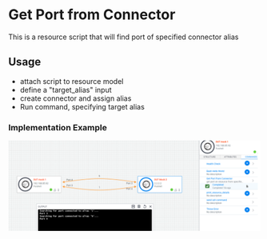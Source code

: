 # Get Port from Connector
This is a resource script that will find port of specified connector alias

## Usage
- attach script to resource model
- define a "target_alias" input
- create connector and assign alias
- Run command, specifying target alias


### Implementation Example
![Implementation Example](./implementation_sample.png)